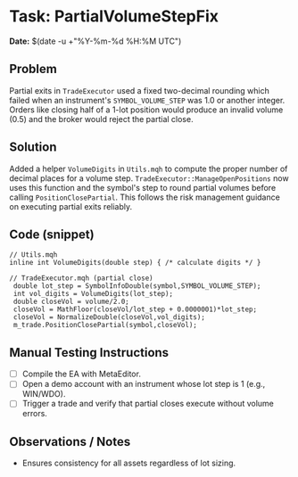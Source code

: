# Task: PartialVolumeStepFix
**Date:** $(date -u +"%Y-%m-%d %H:%M UTC")

## Problem
Partial exits in `TradeExecutor` used a fixed two-decimal rounding which failed when an instrument's `SYMBOL_VOLUME_STEP` was 1.0 or another integer. Orders like closing half of a 1-lot position would produce an invalid volume (0.5) and the broker would reject the partial close.

## Solution
Added a helper `VolumeDigits` in `Utils.mqh` to compute the proper number of decimal places for a volume step. `TradeExecutor::ManageOpenPositions` now uses this function and the symbol's step to round partial volumes before calling `PositionClosePartial`. This follows the risk management guidance on executing partial exits reliably.

## Code (snippet)
```mql5
// Utils.mqh
inline int VolumeDigits(double step) { /* calculate digits */ }

// TradeExecutor.mqh (partial close)
 double lot_step = SymbolInfoDouble(symbol,SYMBOL_VOLUME_STEP);
 int vol_digits = VolumeDigits(lot_step);
 double closeVol = volume/2.0;
 closeVol = MathFloor(closeVol/lot_step + 0.0000001)*lot_step;
 closeVol = NormalizeDouble(closeVol,vol_digits);
 m_trade.PositionClosePartial(symbol,closeVol);
```

## Manual Testing Instructions
- [ ] Compile the EA with MetaEditor.
- [ ] Open a demo account with an instrument whose lot step is 1 (e.g., WIN/WDO).
- [ ] Trigger a trade and verify that partial closes execute without volume errors.

## Observations / Notes
- Ensures consistency for all assets regardless of lot sizing.
